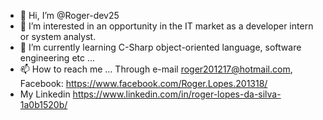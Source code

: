 - 👋 Hi, I’m @Roger-dev25
- 👀 I’m interested in an opportunity in the IT market as a developer intern or system analyst.
- 🌱 I’m currently learning C-Sharp object-oriented language, software engineering etc ...
- 📫 How to reach me ... Through e-mail roger201217@hotmail.com, Facebook: https://www.facebook.com/Roger.Lopes.201318/
- My Linkedin https://www.linkedin.com/in/roger-lopes-da-silva-1a0b1520b/
